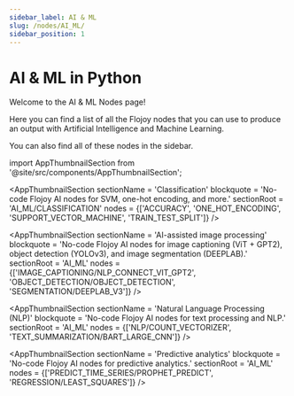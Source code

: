 ```yaml
---
sidebar_label: AI & ML
slug: /nodes/AI_ML/
sidebar_position: 1
---
```


# AI & ML in Python

Welcome to the AI & ML Nodes page!

Here you can find a list of all the Flojoy nodes that you can use to produce an output with Artificial Intelligence and Machine Learning.

You can also find all of these nodes in the sidebar.

<!-- Custom component -->
import AppThumbnailSection from '@site/src/components/AppThumbnailSection';

<AppThumbnailSection
    sectionName = 'Classification'
    blockquote = 'No-code Flojoy AI nodes for SVM, one-hot encoding, and more.'
    sectionRoot = 'AI_ML/CLASSIFICATION'
    nodes = {['ACCURACY', 'ONE_HOT_ENCODING', 'SUPPORT_VECTOR_MACHINE', 'TRAIN_TEST_SPLIT']}
/>

<AppThumbnailSection
    sectionName = 'AI-assisted image processing'
    blockquote = 'No-code Flojoy AI nodes for image captioning (ViT + GPT2), object detection (YOLOv3), and image segmentation (DEEPLAB).'
    sectionRoot = 'AI_ML'
    nodes = {['IMAGE_CAPTIONING/NLP_CONNECT_VIT_GPT2', 'OBJECT_DETECTION/OBJECT_DETECTION', 'SEGMENTATION/DEEPLAB_V3']}
/>

<AppThumbnailSection
    sectionName = 'Natural Language Processing (NLP)'
    blockquote = 'No-code Flojoy AI nodes for text processing and NLP.'
    sectionRoot = 'AI_ML'
    nodes = {['NLP/COUNT_VECTORIZER', 'TEXT_SUMMARIZATION/BART_LARGE_CNN']}
/>

<AppThumbnailSection
    sectionName = 'Predictive analytics'
    blockquote = 'No-code Flojoy AI nodes for predictive analytics.'
    sectionRoot = 'AI_ML'
    nodes = {['PREDICT_TIME_SERIES/PROPHET_PREDICT', 'REGRESSION/LEAST_SQUARES']}
/>